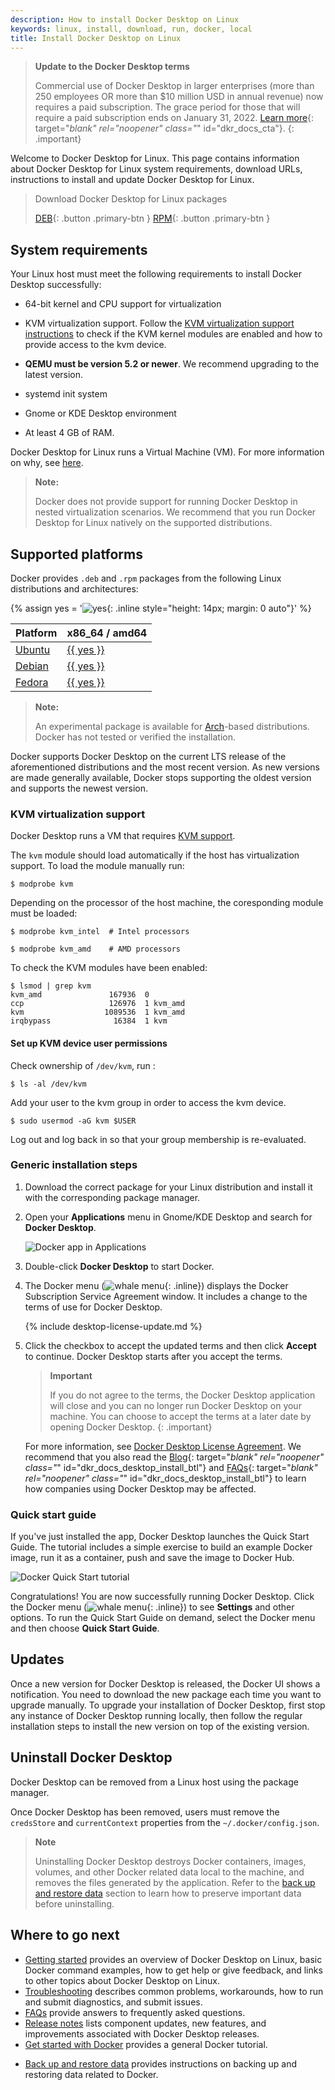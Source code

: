 ```yaml
---
description: How to install Docker Desktop on Linux
keywords: linux, install, download, run, docker, local
title: Install Docker Desktop on Linux
---
```


> **Update to the Docker Desktop terms**
>
> Commercial use of Docker Desktop in larger enterprises (more than 250
> employees OR more than $10 million USD in annual revenue) now requires a paid
> subscription. The grace period for those that will require a paid subscription
> ends on January 31, 2022. [Learn
> more](https://www.docker.com/blog/the-grace-period-for-the-docker-subscription-service-agreement-ends-soon-heres-what-you-need-to-know/){:
 target="_blank" rel="noopener" class="_" id="dkr_docs_cta"}.
{: .important}

Welcome to Docker Desktop for Linux. This page contains information about Docker Desktop for Linux system requirements, download URLs, instructions to install and update Docker Desktop for Linux.

> Download Docker Desktop for Linux packages
>
> [DEB](https://desktop.docker.com/linux/main/amd64/docker-desktop-4.8.0-amd64.deb?utm_source=docker&utm_medium=webreferral&utm_campaign=docs-driven-download-linux-amd64){: .button .primary-btn }
> [RPM](https://desktop.docker.com/linux/main/amd64/docker-desktop-4.8.0-x86_64.rpm?utm_source=docker&utm_medium=webreferral&utm_campaign=docs-driven-download-linux-amd64){: .button .primary-btn }


## System requirements

Your Linux host must meet the following requirements to install Docker Desktop successfully:

- 64-bit kernel and CPU support for virtualization 

- KVM virtualization support. Follow the [KVM virtualization support instructions](#kvm-virtualization-support) to check if the KVM kernel modules are enabled and how to provide access to the kvm device.

- **QEMU must be version 5.2 or newer**. We recommend upgrading to the latest version. 

- systemd init system

- Gnome or KDE Desktop environment

- At least 4 GB of RAM.

Docker Desktop for Linux runs a Virtual Machine (VM). For more information on why, see [here](overview.md#why-docker-desktop-for-linux-runs-a-vm).

> **Note:**
>
> Docker does not provide support for running Docker Desktop in nested virtualization scenarios. We recommend that you run Docker Desktop for Linux natively on the supported distributions.


## Supported platforms

Docker provides `.deb` and `.rpm` packages from the following Linux distributions
and architectures:


{% assign yes = '![yes](/images/green-check.svg){: .inline style="height: 14px; margin: 0 auto"}' %}


| Platform                | x86_64 / amd64         | 
|:------------------------|:-----------------------|
| [Ubuntu](install/ubuntu.md)     | [{{ yes }}](install/ubuntu.md) |
| [Debian](install/debian.md)     | [{{ yes }}](install/debian.md) |
| [Fedora](install/fedora.md)     | [{{ yes }}](install/fedora.md) |


>  **Note:**
>
> An experimental package is available for [Arch](install/archlinux.md)-based distributions. Docker has not tested or verified the installation.

Docker supports Docker Desktop on the current LTS release of the aforementioned distributions and the most recent version. As new versions are made generally available, Docker stops supporting the oldest version and supports the newest version.


### KVM virtualization support


Docker Desktop runs a VM that requires [KVM support](https://www.linux-kvm.org). 

The `kvm` module should load automatically if the host has virtualization support. To load the module manually run:

```console
$ modprobe kvm
```

Depending on the processor of the host machine, the coresponding module must be loaded:

```console
$ modprobe kvm_intel  # Intel processors

$ modprobe kvm_amd    # AMD processors
```

To check the KVM modules have been enabled:

```console
$ lsmod | grep kvm
kvm_amd               167936  0
ccp                   126976  1 kvm_amd
kvm                  1089536  1 kvm_amd
irqbypass              16384  1 kvm
```

#### Set up KVM device user permissions


Check ownership of `/dev/kvm`, run :

```console
$ ls -al /dev/kvm
```

Add your user to the kvm group in order to access the kvm device.

```console
$ sudo usermod -aG kvm $USER
```

Log out and log back in so that your group membership is re-evaluated.


### Generic installation steps

1. Download the correct package for your Linux distribution and install it with the corresponding package manager.

2. Open your **Applications** menu in Gnome/KDE Desktop and search for **Docker Desktop**.

    ![Docker app in Applications](images/docker-app-in-apps.png)

3. Double-click **Docker Desktop** to start Docker.

4. The Docker menu (![whale menu](images/whale-x.png){: .inline}) displays the Docker Subscription Service Agreement window. It includes a change to the terms of use for Docker Desktop.

    {% include desktop-license-update.md %}

5. Click the checkbox to accept the updated terms and then click **Accept** to continue. Docker Desktop starts after you accept the terms.

    > **Important**
    >
    > If you do not agree to the terms, the Docker Desktop application will close and  you can no longer run Docker Desktop on your machine. You can choose to accept the terms at a later date by opening Docker Desktop.
    {: .important}

    For more information, see [Docker Desktop License Agreement](../../subscription/index.md#docker-desktop-license-agreement). We recommend that you also read the [Blog](https://www.docker.com/blog/updating-product-subscriptions/){: target="_blank" rel="noopener" class="_" id="dkr_docs_desktop_install_btl"} and [FAQs](https://www.docker.com/pricing/faq){: target="_blank" rel="noopener" class="_" id="dkr_docs_desktop_install_btl"} to learn how companies using Docker Desktop may be affected.

### Quick start guide  
  
  If you've just installed the app, Docker Desktop launches the Quick Start Guide. The tutorial includes a simple exercise to build an example Docker image, run it as a container, push and save the image to Docker Hub.

   ![Docker Quick Start tutorial](images/docker-tutorial-linux.png)

Congratulations! You are now successfully running Docker Desktop. Click the Docker menu (![whale menu](images/whale-x.png){: .inline}) to see
**Settings** and other options. To run the Quick Start Guide on demand, select the Docker menu and then choose **Quick Start Guide**.

## Updates

Once a new version for Docker Desktop is released, the Docker UI shows a notification. 
 You need to download the new package each time you want to upgrade manually.
To upgrade your installation of Docker Desktop, first stop any instance of Docker Desktop running locally,
then follow the regular installation steps to install the new version on top of the existing
version.

## Uninstall Docker Desktop

Docker Desktop can be removed from a Linux host using the package manager.

Once Docker Desktop has been removed, users must remove the `credsStore` and `currentContext` properties from the `~/.docker/config.json`.

> **Note**
>
> Uninstalling Docker Desktop destroys Docker containers, images, volumes, and
> other Docker related data local to the machine, and removes the files generated
> by the application. Refer to the [back up and restore data](../backup-and-restore.md)
> section to learn how to preserve important data before uninstalling.

## Where to go next

- [Getting started](index.md) provides an overview of Docker Desktop on Linux, basic Docker command examples, how to get help or give feedback, and links to other topics about Docker Desktop on Linux.
- [Troubleshooting](troubleshoot.md) describes common problems, workarounds, how
  to run and submit diagnostics, and submit issues.
- [FAQs](../faqs.md) provide answers to frequently asked questions.
- [Release notes](release-notes/index.md) lists component updates, new features, and improvements associated with Docker Desktop releases.
- [Get started with Docker](../../get-started/index.md) provides a general Docker tutorial.
* [Back up and restore data](../backup-and-restore.md) provides instructions
  on backing up and restoring data related to Docker.
